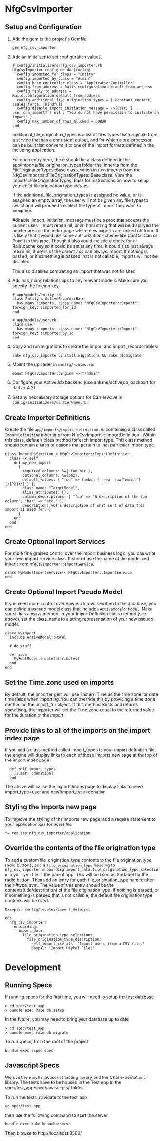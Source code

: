 # NfgCsvImporter

## Setup and Configuration
1. Add the gem to the project's Gemfile

    ````
    gem nfg_csv_importer
    ````

2. Add an initializer to set configuration values.

    ````
    # config/initializers/nfg_csv_importer.rb
    NfgCsvImporter.configure do |config|
      config.imported_for_class = "Entity"
      config.imported_by_class = "Admin"
      config.base_controller_class = "ApplicationController"
      config.from_address = Rails.configuration.default_from_address
      config.reply_to_address = Rails.configuration.default_from_address
      config.additional_file_origination_types = [:constant_contact, :sales_force, :kindful]
      config.disable_import_initiation_message = ->(user) { user.can_import? ? nil : "You do not have permission to initiate an import" }
      config.max_number_of_rows_allowed = 50000
    end
    ````

    additional_file_origination_types is a list of files types that originate from a service that has a consistent output, and for which a pre-processor can be built that converts it to one of the import formats defined in the including application.

    For each entry here, there should be a class defined in the app/imports/file_origination_types folder that inherits from the FileOriginationTypes::Base class, which in turn inherits from the NfgCsvImporter::FileOriginationTypes::Base class. View the Imports::FileOriginationTypes::Base for instructions on how to setup your child file origination type classes

    If the additional_file_origination_types is assigned no value, or is assigned an empty array, the user will not be given any file types to
    select and will proceed to select the type of import they want to
    complete.

    #disable_import_initiation_message must be a proc that accepts the current user. It must return nil, or an html string that will be displayed the header area on the index page where new imports are kicked off from. It is likely that it would use some authorization scheme like CanCanCan or Pundit in this proc. Though it also could include a check for a Rails.cache key so it could be set at any time. It could also just always return nil, if users of the parent app can always import. If nothing is passed, or if something is passed that is not callable, imports will not be disabled.

    This also disables completing an import that was not finished

3. Add has_many relationships to any relevant models. Make sure you specify the foreign key.

    ````
    # app/models/entity.rb
    class Entity < ActiveRecord::Base
      has_many :imports, class_name: "NfgCsvImporter::Import", foreign_key: :imported_for_id
    end

    # app/models/user.rb
    class User
      has_many :imports, class_name: "NfgCsvImporter::Import", foreign_key: :imported_by_id
    end
    ````

5. Copy and run migrations to create the import and import_records tables:
    ````
    rake nfg_csv_importer:install:migrations && rake db:migrate
    ````

6. Mount the uploader in `config/routes.rb`:
    ````
    mount NfgCsvImporter::Engine => "/admin"
    ````

7. Configure your ActiveJob backend (use ankane/activejob_backport for Rails < 4.2)
8. Set any neccessary storage options for Carrierwave in `config/initializers/carrierwave.rb`.

## Create Importer Definitions
Create the file `app/imports/import_definition.rb` containing a class called `ImportDefinition` inheriting from NfgCsvImporter::ImportDefinition`. Within this class, define a class method for each import type. This class method should contain a hash of options that pertain to that particular import type.
````
class ImportDefinition < NfgCsvImporter::ImportDefinition
  class << self
    def my_new_import
      {
        required_columns: %w{ foo bar },
        optional_columns: %w{baz},
        default_values: { "foo" => lambda { |row| row["email"][/[^@]+/] } },
        class_name: "TargetModel",
        alias_attributes: [],
        column_descriptions: { "foo" => "A description of the foo column", "bar" => "etc." },
        description: %Q{ A description of what sort of data this import is used for. }
      }
    end
  end
end
````

## Create Optional Import Services
For more fine grained control over the import business logic, you can write your own import service class. It should use the name of the model and inherit from `NfgCsvImporter::ImportService`.
````
class MyModelImportService < NfgCsvImporter::ImportService
end
````

## Create Optional Import Pseudo Model
If you need more control over how each row is written to the database, you can define a pseudo model class that includes `ActiveModel::Model`. Make sure it has a `#save` method. In your ImportDefinition class method (see above), set the class_name to a string representation of your new pseudo model.
````
class MyImport
  include ActiveModel::Model

  # do stuff

  def save
    MyRealModel.create(attributes)
  end
end
````

## Set the Time.zone used on imports
By default, the importer gem will use Eastern Time as the time zone for date time fields when importing. You can override this by providing a time_zone method on the import_for object. If that method exists and returns something, the importer will set the Time.zone equal to the returned value for the duration of the import

## Provide links to all of the imports on the import index page
If you add a class method called import_types to your import definition file, the engine will display links to each of those imports new page at the top of the import index page
````
  def self.import_types
    [:user, :donation]
  end
````
The above will cause the imports/index page to display links to new?import_type=user and new?import_type=donation

## Styling the imports new page
To improve the styling of the imports new page, add a require statement to your application.css (or scss) file
````
*= require nfg_csv_importer/application
````

## Override the contents of the file origination type
To add a custom file_origination_type contents to the file origination type radio buttons, add a `file_origination_type` heading to `nfg_csv_importer.onboarding.import_data.file_origination_type_selection` in your yml file in the parent app. This will be used as the label for the radio button. Then add an entry for each file_origination_type named after their #type_sym. The value of this entry should be the contents(title/description) of the file origination type.
If nothing is passed, or if something is passed that is not callable, the default file origination type contents will be used.
````
Example: config/locales/import_data.yml

en:
  nfg_csv_importer:
    onboarding:
      import_data:
        file_origination_type_selection:
          file_origination_type_description:
            self_import_csv_xls: 'Import users from a CSV file.'
            paypal: 'Import PayPal Files'
````

# Development
## Running Specs
If running specs for the first time, you will need to setup the test database
````
> cd spec/test_app
> bundle exec rake db:setup
````

In the future, you may need to bring your database up to date
````
> cd spec/test_app
> bundle exec rake db:migrate
````

To run specs, from the root of the project
````
bundle exec rspec spec
````

## Javascript Specs
We use the mocha javascript testing library and the Chai expectations library. The tests have to be housed in the Test App in the spec/test_app/spec/javascripts/ folder.

To run the tests, navigate to the test_app
````
cd spec/test_app
````

then use the following command to start the server
````
bundle exec rake konacha:serve
````

Then browse to http://localhost:3500/
